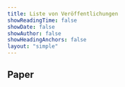 ```yaml
---
title: Liste von Veröffentlichungen
showReadingTime: false
showDate: false
showAuthor: false
showHeadingAnchors: false
layout: "simple"
---
```


## Paper